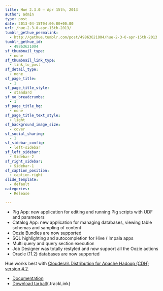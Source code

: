 ```yaml
---
title: Hue 2.3.0 – Apr 15th, 2013
author: admin
type: post
date: 2013-04-15T04:00:00+00:00
url: /hue-2-3-0-apr-15th-2013/
tumblr_gethue_permalink:
  - http://gethue.tumblr.com/post/49863621004/hue-2-3-0-apr-15th-2013
tumblr_gethue_id:
  - 49863621004
sf_thumbnail_type:
  - none
sf_thumbnail_link_type:
  - link_to_post
sf_detail_type:
  - none
sf_page_title:
  - 1
sf_page_title_style:
  - standard
sf_no_breadcrumbs:
  - 1
sf_page_title_bg:
  - none
sf_page_title_text_style:
  - light
sf_background_image_size:
  - cover
sf_social_sharing:
  - 1
sf_sidebar_config:
  - left-sidebar
sf_left_sidebar:
  - Sidebar-2
sf_right_sidebar:
  - Sidebar-1
sf_caption_position:
  - caption-right
slide_template:
  - default
categories:
  - Release

---
```

  * <span>Pig App: new application for editing and running Pig scripts with UDF and parameters</span>
  * <span>Catalog App: new application for managing databases, viewing table schemas and sampling of content</span>
  * <span>Oozie Bundles are now supported</span>
  * <span>SQL highlighting and autocompletion for Hive / Impala apps</span>
  * <span>Multi query and query section execution</span>
  * <span>Job Designer was totally restyled and now support all the Oozie actions</span>
  * Oracle (11.2) databases are now supported

Hue works best with [Cloudera’s Distribution for Apache Hadoop (CDH) version 4.2][1].

  * [Documentation][2]
  * [Download tarball][3]{.trackLink}

 [1]: https://ccp.cloudera.com/display/CDH4DOC/CDH4+Quick+Start+Guide
 [2]: http://cloudera.github.io/hue/docs-2.3.0/index.html
 [3]: https://cdn.gethue.com/downloads/releases/2.3.0/hue-2.3.0.tgz

